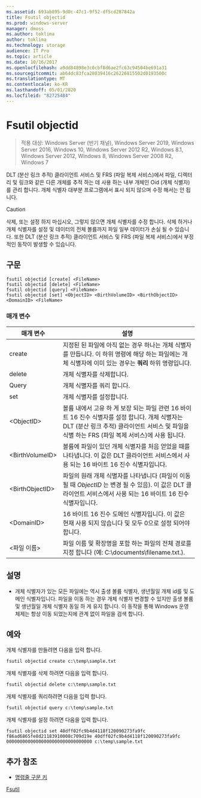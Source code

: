 ```yaml
---
ms.assetid: 693ab895-9d0c-47c1-9f52-df5cd287842a
title: Fsutil objectid
ms.prod: windows-server
manager: dmoss
ms.author: toklima
author: toklima
ms.technology: storage
audience: IT Pro
ms.topic: article
ms.date: 10/16/2017
ms.openlocfilehash: a9dd84898e3c0cbf8d6ae2fc63c94504be691a31
ms.sourcegitcommit: ab64dc83fca28039416c26226815502d0193500c
ms.translationtype: MT
ms.contentlocale: ko-KR
ms.lasthandoff: 05/01/2020
ms.locfileid: "82725484"
---
```

# <a name="fsutil-objectid"></a>Fsutil objectid
> 적용 대상: Windows Server (반기 채널), Windows Server 2019, Windows Server 2016, Windows 10, Windows Server 2012 R2, Windows 8.1, Windows Server 2012, Windows 8, Windows Server 2008 R2, Windows 7

DLT (분산 링크 추적) 클라이언트 서비스 및 FRS (파일 복제 서비스)에서 파일, 디렉터리 및 링크와 같은 다른 개체를 추적 하는 데 사용 하는 내부 개체인 Oid (개체 식별자)를 관리 합니다. 개체 식별자 대부분 프로그램에서 표시 되지 않으며 수정 해서는 안 됩니다.

> [!CAUTION]
> 삭제, 또는 설정 하지 마십시오, 그렇지 않으면 개체 식별자를 수정 합니다. 삭제 하거나 개체 식별자를 설정 및 데이터의 전체 볼륨까지 파일 일부 데이터가 손실 될 수 있습니다. 또한 DLT (분산 링크 추적) 클라이언트 서비스 및 FRS (파일 복제 서비스)에서 부정적인 동작이 발생할 수 있습니다.



## <a name="syntax"></a>구문

```
fsutil objectid [create] <FileName>
fsutil objectid [delete] <FileName>
fsutil objectid [query] <FileName>
fsutil objectid [set] <ObjectID> <BirthVolumeID> <BirthObjectID> <DomainID> <FileName>
```

### <a name="parameters"></a>매개 변수

|매개 변수|설명|
|-------------|---------------|
|create|지정된 된 파일에 아직 없는 경우 하나는 개체 식별자를 만듭니다. 이 하위 명령에 해당 하는 파일에는 개체 식별자에 이미 있는 경우는 **쿼리** 하위 명령입니다.|
|delete|개체 식별자를 삭제합니다.|
|Query|개체 식별자를 쿼리 합니다.|
|set|개체 식별자를 설정합니다.|
|\<ObjectID>|볼륨 내에서 고유 하 게 보장 되는 파일 관련 16 바이트 16 진수 식별자를 설정 합니다. 개체 식별자는 DLT (분산 링크 추적) 클라이언트 서비스 및 파일을 식별 하는 FRS (파일 복제 서비스)에 사용 됩니다.|
|\<BirthVolumeID>|볼륨에 파일이 있던 개체 식별자를 처음 얻었을 때를 나타냅니다. 이 값은 DLT 클라이언트 서비스에서 사용 되는 16 바이트 16 진수 식별자입니다.|
|\<BirthObjectID>|파일의 원래 개체 식별자를 나타냅니다 (파일이 이동 될 때 *ObjectID* 는 변경 될 수 있음). 이 값은 DLT 클라이언트 서비스에서 사용 되는 16 바이트 16 진수 식별자입니다.|
|\<DomainID>|16 바이트 16 진수 도메인 식별자입니다. 이 값은 현재 사용 되지 않습니다 및 모두 0으로 설정 되어야 합니다.|
|\<파일 이름>|파일 이름 및 확장명을 포함 하는 파일의 전체 경로를 지정 합니다 (예: C:\documents\filename.txt.).|

## <a name="remarks"></a>설명

-   개체 식별자가 있는 모든 파일에는 역시 출생 볼륨 식별자, 생년월일 개체 id를 및 도메인 식별자입니다. 파일을 이동 하는 경우 개체 식별자 변경할 수 있지만 출생 볼륨 및 생년월일 개체 식별자 동일 하 게 유지 합니다. 이 동작을 통해 Windows 운영 체제는 항상 이동 되었는지에 관계 없이 파일을 검색 합니다.

## <a name="examples"></a><a name="BKMK_examples"></a>예와
개체 식별자를 만들려면 다음을 입력 합니다.

`fsutil objectid create c:\temp\sample.txt`

개체 식별자를 삭제 하려면 다음을 입력 합니다.

`fsutil objectid delete c:\temp\sample.txt`

개체 식별자를 쿼리하려면 다음을 입력 합니다.

`fsutil objectid query c:\temp\sample.txt`

개체 식별자를 설정 하려면 다음을 입력 합니다.

`fsutil objectid set 40dff02fc9b4d4118f120090273fa9fc f86ad6865fe8d21183910008c709d19e 40dff02fc9b4d4118f120090273fa9fc 00000000000000000000000000000000 c:\temp\sample.txt`

## <a name="additional-references"></a>추가 참조
- [명령줄 구문 키](command-line-syntax-key.md)

[Fsutil](Fsutil.md)


